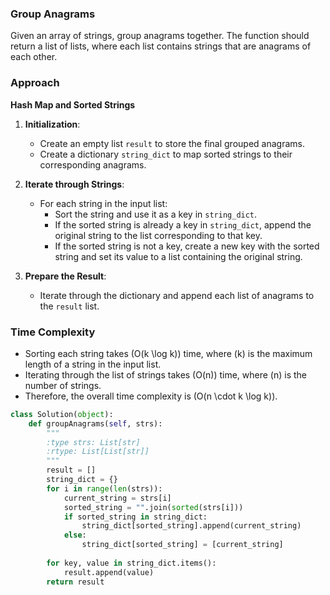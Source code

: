 
### Group Anagrams

Given an array of strings, group anagrams together. The function should return a list of lists, where each list contains strings that are anagrams of each other.

### Approach

**Hash Map and Sorted Strings**

1. **Initialization**:
    - Create an empty list `result` to store the final grouped anagrams.
    - Create a dictionary `string_dict` to map sorted strings to their corresponding anagrams.

2. **Iterate through Strings**:
    - For each string in the input list:
        - Sort the string and use it as a key in `string_dict`.
        - If the sorted string is already a key in `string_dict`, append the original string to the list corresponding to that key.
        - If the sorted string is not a key, create a new key with the sorted string and set its value to a list containing the original string.

3. **Prepare the Result**:
    - Iterate through the dictionary and append each list of anagrams to the `result` list.

### Time Complexity

- Sorting each string takes \(O(k \log k)\) time, where \(k\) is the maximum length of a string in the input list.
- Iterating through the list of strings takes \(O(n)\) time, where \(n\) is the number of strings.
- Therefore, the overall time complexity is \(O(n \cdot k \log k)\).

```python
class Solution(object):
    def groupAnagrams(self, strs):
        """
        :type strs: List[str]
        :rtype: List[List[str]]
        """
        result = []
        string_dict = {}
        for i in range(len(strs)):
            current_string = strs[i]
            sorted_string = "".join(sorted(strs[i]))
            if sorted_string in string_dict:
                string_dict[sorted_string].append(current_string)
            else:
                string_dict[sorted_string] = [current_string]
        
        for key, value in string_dict.items():
            result.append(value)
        return result
```
